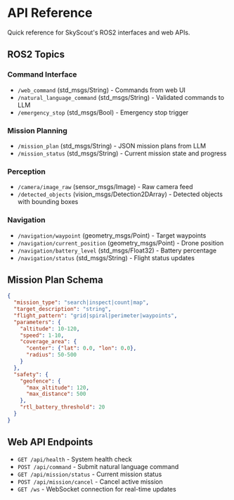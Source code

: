 # API Reference

Quick reference for SkyScout's ROS2 interfaces and web APIs.

## ROS2 Topics

### Command Interface
- `/web_command` (std_msgs/String) - Commands from web UI
- `/natural_language_command` (std_msgs/String) - Validated commands to LLM
- `/emergency_stop` (std_msgs/Bool) - Emergency stop trigger

### Mission Planning
- `/mission_plan` (std_msgs/String) - JSON mission plans from LLM
- `/mission_status` (std_msgs/String) - Current mission state and progress

### Perception
- `/camera/image_raw` (sensor_msgs/Image) - Raw camera feed
- `/detected_objects` (vision_msgs/Detection2DArray) - Detected objects with bounding boxes

### Navigation
- `/navigation/waypoint` (geometry_msgs/Point) - Target waypoints
- `/navigation/current_position` (geometry_msgs/Point) - Drone position
- `/navigation/battery_level` (std_msgs/Float32) - Battery percentage
- `/navigation/status` (std_msgs/String) - Flight status updates

## Mission Plan Schema

```json
{
  "mission_type": "search|inspect|count|map",
  "target_description": "string",
  "flight_pattern": "grid|spiral|perimeter|waypoints",
  "parameters": {
    "altitude": 10-120,
    "speed": 1-10,
    "coverage_area": {
      "center": {"lat": 0.0, "lon": 0.0},
      "radius": 50-500
    }
  },
  "safety": {
    "geofence": {
      "max_altitude": 120,
      "max_distance": 500
    },
    "rtl_battery_threshold": 20
  }
}
```

## Web API Endpoints

- `GET /api/health` - System health check
- `POST /api/command` - Submit natural language command
- `GET /api/mission/status` - Current mission status
- `POST /api/mission/cancel` - Cancel active mission
- `GET /ws` - WebSocket connection for real-time updates
